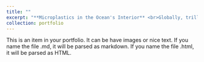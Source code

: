```yaml
---
title: ""
excerpt: "**Microplastics in the Ocean's Interior** <br>Globally, trillions of plastic pieces float in our oceans, representing an unprecedented environmental challenge. Up to 23 million tonnes of plastic debris enter aquatic ecosystems annually, with microplastics (MP, 1 um to 5 mm in size) as the major disintegration products. Despite their significant presence, tracking MP below the ocean surface remains understudied. This project aims to understand: 1) MP abundance and distribution throughout the water column, from the sea floor to surface waters. 2) Oceanographic processes governing the downward transport of plastic particles and their environmental interactions. Through international collaborations, we collected particle samples at various depths from the World's Oceans using a combination of in-situ pumps, Manta nets, and multiple opening/closing nets. <br/><img src='/images/worldocean.png'>"
collection: portfolio
---
```


This is an item in your portfolio. It can be have images or nice text. If you name the file .md, it will be parsed as markdown. If you name the file .html, it will be parsed as HTML. 
